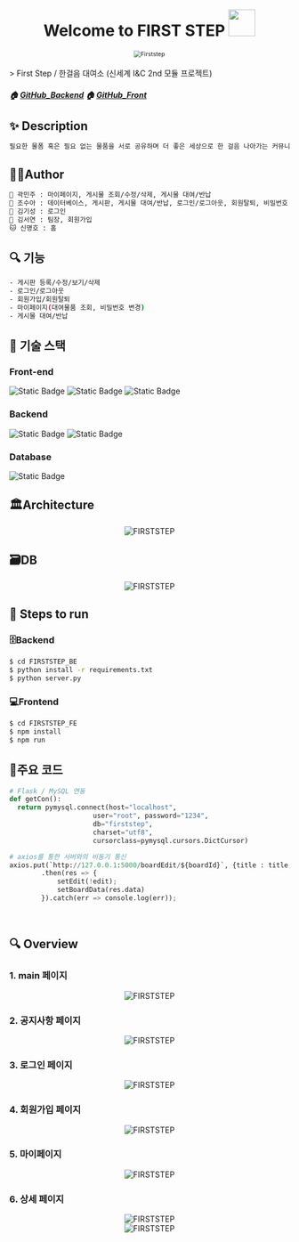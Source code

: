 <h1 align="center">Welcome to FIRST STEP <img src="https://raw.githubusercontent.com/MartinHeinz/MartinHeinz/master/wave.gif" width="48px"></h1>
<p>
</p>
<center>
    <img src="./readMesrc/logo.png" alt="Firststep" style="zoom:76%;" align="center"/>
</center>
<br>
> First Step / 한걸음 대여소 (신세계 I&C 2nd 모듈 프로젝트)

##### 🏠 [GitHub_Backend](https://github.com/Kwak-Minju/FIRSTSTEP_BE) 🏠 [GitHub_Front](https://github.com/Kwak-Minju/FIRSTSTEP_FE)


## ✨ Description
```sh
필요한 물폼 혹은 필요 없는 물품을 서로 공유하며 더 좋은 세상으로 한 걸음 나아가는 커뮤니티
```
## 🤼‍♂️Author
```sh
🐯 곽민주 : 마이페이지, 게시물 조회/수정/삭제, 게시물 대여/반납
🐉 조수아 : 데이터베이스, 게시판, 게시물 대여/반납, 로그인/로그아웃, 회원탈퇴, 비밀번호 변경
🐺 김기성 : 로그인
🐶 김서연 : 팀장, 회원가입
🐱 신명호 : 홈
```

## 🔍 기능
```sh
- 게시판 등록/수정/보기/삭제
- 로그인/로그아웃
- 회원가입/회원탈퇴
- 마이페이지(대여물품 조회, 비밀번호 변경)
- 게시물 대여/반납
```

## 🔧 기술 스택
### Front-end
![Static Badge](https://img.shields.io/badge/React-%2361DAFB?logo=react&logoColor=white)
![Static Badge](https://img.shields.io/badge/HTML5-%23E34F26?logo=html5&logoColor=white)
![Static Badge](https://img.shields.io/badge/CSS3-%231572B6?logo=css3&logoColor=white)
### Backend
![Static Badge](https://img.shields.io/badge/Python3-3776AB?logo=Python&logoColor=%23FFFFFF) ![Static Badge](https://img.shields.io/badge/Flask-000000?logo=Flask&logoColor=%23FFFFFF)
### Database
![Static Badge](https://img.shields.io/badge/MySQL-%234479A1?logo=mysql&logoColor=white)

## 🏛️Architecture
<center>
    <img src="./readMesrc/architecture.png" alt="FIRSTSTEP"/>    
</center>

## 🗃️DB
<center>
    <img src="./readMesrc/db.png" alt="FIRSTSTEP"/>    
</center>

## 🏃 Steps to run

### 🗄️Backend

```bash
$ cd FIRSTSTEP_BE
$ python install -r requirements.txt
$ python server.py
```

### 💻Frontend 

```bash
$ cd FIRSTSTEP_FE
$ npm install
$ npm run
```
## 📌주요 코드

```python
# Flask / MySQL 연동
def getCon():
  return pymysql.connect(host="localhost",
                     user="root", password="1234",
                     db="firststep",
                     charset="utf8",
                     cursorclass=pymysql.cursors.DictCursor)

# axios를 통한 서버와의 비동기 통신
axios.put(`http://127.0.0.1:5000/boardEdit/${boardId}`, {title : title, content : content}, { headers: { 'Content-Type': 'application/json' } })
        .then(res => {
            setEdit(!edit);
            setBoardData(res.data)
        }).catch(err => console.log(err));
```

<br>

## 🔍 Overview
### 1. main 페이지
<center>
    <img src="./readMesrc/mainPage.png" alt="FIRSTSTEP"/>    
</center>

### 2. 공지사항 페이지
<center>
    <img src="./readMesrc/noticePage.png" alt="FIRSTSTEP"/>    
</center>

### 3. 로그인 페이지
<center>
    <img src="./readMesrc/loginPage.png" alt="FIRSTSTEP"/>    
</center>

### 4. 회원가입 페이지
<center>
    <img src="./readMesrc/signupPage.png" alt="FIRSTSTEP"/>    
</center>

### 5. 마이페이지
<center>
    <img src="./readMesrc/myPage.png" alt="FIRSTSTEP"/>    
</center>

### 6. 상세 페이지
<center>
    <img src="./readMesrc/detailPage.png" alt="FIRSTSTEP"/>    
</center>
<center>
    <img src="./readMesrc/detail2Page.png" alt="FIRSTSTEP"/>    
</center>
<br>